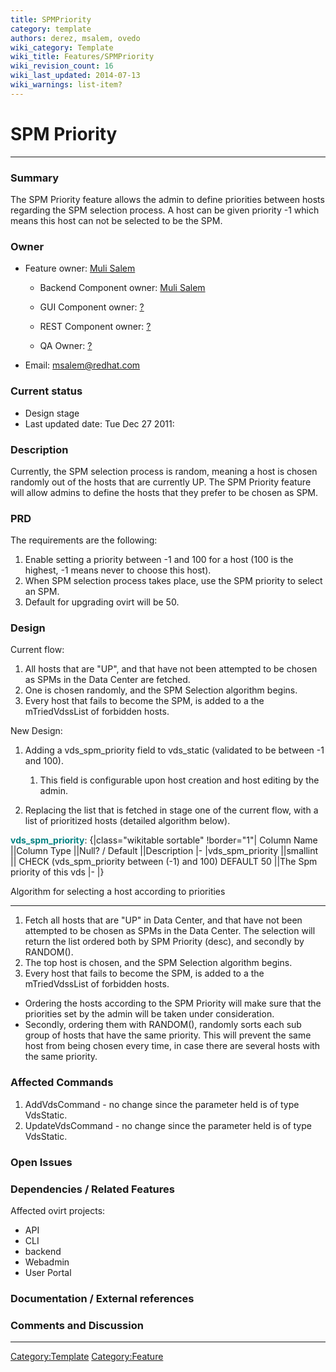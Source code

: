 ```yaml
---
title: SPMPriority
category: template
authors: derez, msalem, ovedo
wiki_category: Template
wiki_title: Features/SPMPriority
wiki_revision_count: 16
wiki_last_updated: 2014-07-13
wiki_warnings: list-item?
---
```


# SPM Priority

------------------------------------------------------------------------

### Summary

The SPM Priority feature allows the admin to define priorities between hosts regarding the SPM selection process. A host can be given priority -1 which means this host can not be selected to be the SPM.

### Owner

*   Feature owner: [ Muli Salem](User:msalem)

    * Backend Component owner: [ Muli Salem](User:msalem)

    * GUI Component owner: [ ?](User:?)

    * REST Component owner: [ ?](User:?)

    * QA Owner: [ ?](User:?)

*   Email: msalem@redhat.com

### Current status

*   Design stage
*   Last updated date: Tue Dec 27 2011:

### Description

Currently, the SPM selection process is random, meaning a host is chosen randomly out of the hosts that are currently UP. The SPM Priority feature will allow admins to define the hosts that they prefer to be chosen as SPM.

### PRD

The requirements are the following:

1.  Enable setting a priority between -1 and 100 for a host (100 is the highest, -1 means never to choose this host).
2.  When SPM selection process takes place, use the SPM priority to select an SPM.
3.  Default for upgrading ovirt will be 50.

### Design

Current flow:

1.  All hosts that are "UP", and that have not been attempted to be chosen as SPMs in the Data Center are fetched.
2.  One is chosen randomly, and the SPM Selection algorithm begins.
3.  Every host that fails to become the SPM, is added to a the mTriedVdssList of forbidden hosts.

New Design:

1.  Adding a vds_spm_priority field to vds_static (validated to be between -1 and 100).
    1.  This field is configurable upon host creation and host editing by the admin.

2.  Replacing the list that is fetched in stage one of the current flow, with a list of prioritized hosts (detailed algorithm below).

<span style="color:Teal">**vds_spm_priority**</span>:
{|class="wikitable sortable" !border="1"| Column Name ||Column Type ||Null? / Default ||Description |- |vds_spm_priority ||smallint || CHECK (vds_spm_priority between (-1) and 100) DEFAULT 50 ||The Spm priority of this vds |- |}

Algorithm for selecting a host according to priorities

------------------------------------------------------------------------

1.  Fetch all hosts that are "UP" in Data Center, and that have not been attempted to be chosen as SPMs in the Data Center. The selection will return the list ordered both by SPM Priority (desc), and secondly by RANDOM().
2.  The top host is chosen, and the SPM Selection algorithm begins.
3.  Every host that fails to become the SPM, is added to a the mTriedVdssList of forbidden hosts.

*   Ordering the hosts according to the SPM Priority will make sure that the priorities set by the admin will be taken under consideration.
*   Secondly, ordering them with RANDOM(), randomly sorts each sub group of hosts that have the same priority. This will prevent the same host from being chosen every time, in case there are several hosts with the same priority.

### Affected Commands

1.  AddVdsCommand - no change since the parameter held is of type VdsStatic.
2.  UpdateVdsCommand - no change since the parameter held is of type VdsStatic.

### Open Issues

### Dependencies / Related Features

Affected ovirt projects:

*   API
*   CLI
*   backend
*   Webadmin
*   User Portal

### Documentation / External references

### Comments and Discussion

------------------------------------------------------------------------

<Category:Template> <Category:Feature>
